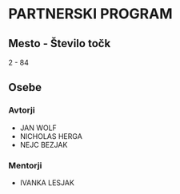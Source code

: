 # PARTNERSKI PROGRAM
## Mesto - Število točk
2 - 84
## Osebe
### Avtorji
 * JAN WOLF
 * NICHOLAS HERGA
 * NEJC BEZJAK
### Mentorji
 * IVANKA LESJAK